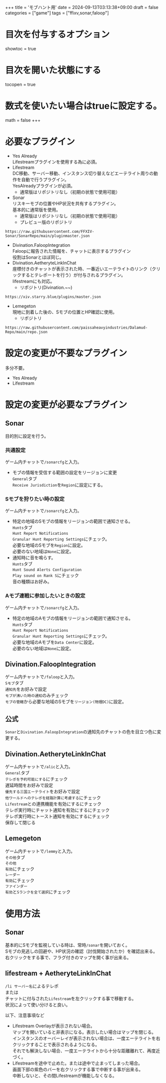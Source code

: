 +++
title = 'モブハント用'
date = 2024-09-13T03:13:38+09:00
draft = false
categories = ["game"]
tags = ["ffixv,sonar,faloop"]
# 目次を付与するオプション <!-- omit in toc -->
showtoc = true
# 目次を開いた状態にする <!-- omit in toc -->
tocopen = true
# 数式を使いたい場合はtrueに設定する。 <!-- omit in toc -->
math = false
+++


# 必要なプラグイン

* Yes Already  
  Lifestreamプラグインを使用する為に必須。
* Lifestream  
  DC移動、サーバー移動、インスタンス切り替えなどエーテライト周りの動作を自動で行うプラグイン。  
  YesAlreadyプラグインが必須。  
  * 通常版はリポジトリなし（初期の状態で使用可能）  
* Sonar  
  リスキーモブの位置やHP状況を共有するプラグイン。  
  基本的に通常版を使用。  
  * 通常版はリポジトリなし（初期の状態で使用可能）  
  * プレビュー版のリポジトリ  
```
https://raw.githubusercontent.com/FFXIV-Sonar/SonarRepo/main/pluginmaster.json
```
* Divination.FaloopIntegration  
  Faloopに報告された情報を、チャットに表示するプラグイン  
  役割はSonarとほぼ同じ。  
* Divination.AetheryteLinkInChat  
  座標付きのチャットが表示された時、一番近いエーテライトのリンク（クリックするとテレポートを行う）が付与されるプラグイン。  
  lifestreamにも対応。
  * リポジトリ(Divination.~~)  
```
https://xiv.starry.blue/plugins/master.json
```
* Lemegeton  
  現地に到着した後の、Sモブの位置とHP確認に使用。  
  * リポジトリ
```
https://raw.githubusercontent.com/paissaheavyindustries/Dalamud-Repo/main/repo.json
```


# 設定の変更が不要なプラグイン

多分不要。

* Yes Already
* Lifestream

# 設定の変更が必要なプラグイン

## Sonar

目的別に設定を行う。  

### 共通設定

ゲーム内チャットで`/sonarcfg`と入力。  
* モブの情報を受信する範囲の設定をリージョンに変更  
  `General`タブ  
  `Receive Jurisdiction`を`Region`に設定にする。  

### Sモブを狩りたい時の設定

ゲーム内チャットで`/sonarcfg`と入力。  
* 特定の地域のSモブの情報をリージョンの範囲で通知させる。  
  `Hunts`タブ  
  `Hunt Report Notifications`  
  `Granular Hunt Reporting Settings`にチェック。  
  必要な地域のSモブを`Region`に設定。  
  必要のない地域は`None`に設定。  
* 通知時に音を鳴らす。  
  `Hunts`タブ  
  `Hunt Sound Alerts Configuration`  
  `Play sound on Rank S`にチェック  
  音の種類はお好み。

### Aモブ連戦に参加したいときの設定

ゲーム内チャットで`/sonarcfg`と入力。  
* 特定の地域のAモブの情報をリージョンの範囲で通知させる。  
  `Hunts`タブ  
  `Hunt Report Notifications`  
  `Granular Hunt Reporting Settings`にチェック。  
  必要な地域のAモブを`Data Center`に設定。  
  必要のない地域は`None`に設定。  

## Divination.FaloopIntegration

ゲーム内チャットで`/faloop`と入力。  
`Sモブ`タブ  
`通知先`をお好みで設定  
`モブが沸いた時の通知`のみチェック  
`モブの管轄`から必要な地域のSモブを`リージョン(物理DC)`に設定。

## 公式

`Sonar`と`Divination.FaloopIntegration`の通知先のチャットの色を目立つ色に変更する。

## Divination.AetheryteLinkInChat

ゲーム内チャットで`/alic`と入力。  
`General`タブ  
`テレポを予約可能にする`にチェック  
遅延時間をお好みで設定  
`優先する三国エーテライト`をお好みで設定  
`他ワールドへのテレポを経路計算に考慮する`にチェック  
`Lifestream`との連携機能を有効にするにチェック  
テレポ実行時にチャット通知を有効にするにチェック  
テレポ実行時にトースト通知を有効にするにチェック  
保存して閉じる  

## Lemegeton

ゲーム内チャットで`/lemmy`と入力。  
`その他`タブ  
`その他`  
`有効`にチェック  
`レーダー`  
`有効`にチェック  
`ファインダー`  
`有効`と`Sランクを全て選択`にチェック


# 使用方法

## Sonar

基本的にSモブを監視している時は、常時`/sonar`を開いておく。  
Sモブの見逃しの回避や、HP状況の確認（討伐開始されたか）を確認出来る。  
右クリックをする事で、フラグ付きのマップを開く事が出来る。  

## lifestream + AetheryteLinkInChat

`/li サーバー名`によるテレポ  
または  
チャットに付与された`Lifestream`を左クリックする事で移動する。  
状況によって使い分けると良い。  


以下、注意事項など  
* Lifestream Overlayが表示されない場合。  
  マップを開いていると非表示になる。表示したい場合はマップを閉じる。  
  インスタンスのオーバーレイが表示されない場合は、一度エーテライトを右クリックすることで表示されるようになる。  
  それでも解決しない場合、一度エーテライトから十分な距離離れて、再度近づく。
* Lifestreamを途中で止めた。または途中で止まってしまった場合。  
  画面下部の紫色のバーを右クリックする事で中断する事が出来る。  
  中断しないと、その間Lifestreamが機能しなくなる。  